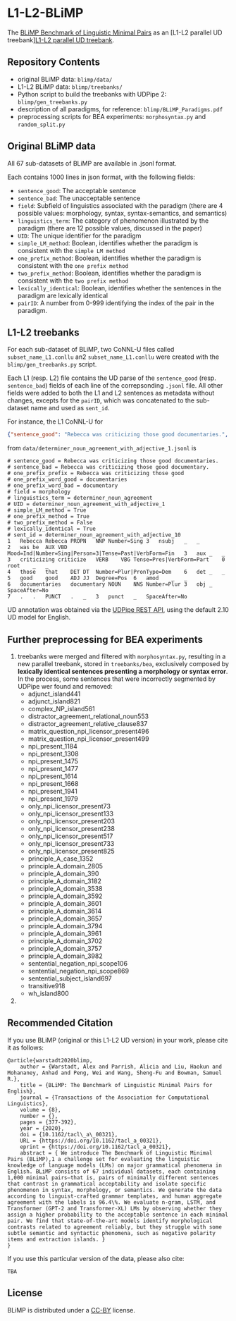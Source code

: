 # L1-L2-BLiMP

The [BLiMP Benchmark of Linguistic Minimal Pairs](https://direct.mit.edu/tacl/article/doi/10.1162/tacl_a_00321/96452/BLiMP-The-Benchmark-of-Linguistic-Minimal-Pairs) as an [L1-L2 parallel UD treebank][L1-L2 parallel UD treebank](https://aclanthology.org/W17-6306/).

## Repository Contents
- original BLiMP data: `blimp/data/`
- L1-L2 BLiMP data: `blimp/treebanks/`
- Python script to build the treebanks with UDPipe 2: `blimp/gen_treebanks.py`
- description of all paradigms, for reference: `blimp/BLiMP_Paradigms.pdf`
- preprocessing scripts for BEA experiments: `morphosyntax.py` and `random_split.py`

## Original BLiMP data

All 67 sub-datasets of BLiMP are available in .jsonl format.

Each contains 1000 lines in json format, with the following fields:
- `sentence_good`: The acceptable sentence 
- `sentence_bad`: The unacceptable sentence 
- `field`: Subfield of linguistics associated with the paradigm (there are 4 possible values: morphology, syntax, syntax-semantics, and semantics)
- `linguistics_term`: The category of phenomenon illustrated by the paradigm (there are 12 possible values, discussed in the paper)
- `UID`: The unique identifier for the paradigm 
- `simple_LM_method`: Boolean, identifies whether the paradigm is consistent with the `simple LM method` 
- `one_prefix_method`: Boolean, identifies whether the paradigm is consistent with the `one prefix method` 
- `two_prefix_method`: Boolean, identifies whether the paradigm is consistent with the `two prefix method`
- `lexically_identical`: Boolean, identifies whether the sentences in the paradigm are lexically identical
- `pairID`: A number from 0-999 identifying the index of the pair in the paradigm.

## L1-L2 treebanks
For each sub-dataset of BLiMP, two CoNNL-U files called `subset_name_L1.conllu` an2 `subset_name_L1.conllu` were created with the `blimp/gen_treebanks.py` script.

Each L1 (resp. L2) file contains the UD parse of the `sentence_good` (resp. `sentence_bad`) fields of each line of the correpsonding `.jsonl` file.
All other fields were added to both the L1 and L2 sentences as metadata without changes, excepts for the `pairID`, which was concatenated to the sub-dataset name and used as `sent_id`.  

For instance, the L1 CoNNL-U for  

```json
{"sentence_good": "Rebecca was criticizing those good documentaries.", "sentence_bad": "Rebecca was criticizing those good documentary.", "one_prefix_prefix": "Rebecca was criticizing those good", "one_prefix_word_good": "documentaries", "one_prefix_word_bad": "documentary", "field": "morphology", "linguistics_term": "determiner_noun_agreement", "UID": "determiner_noun_agreement_with_adjective_1", "simple_LM_method": true, "one_prefix_method": true, "two_prefix_method": false, "lexically_identical": true, "pairID": "0"}
```

from `data/determiner_noun_agreement_with_adjective_1.jsonl` is

```conllu
# sentence_good = Rebecca was criticizing those good documentaries.
# sentence_bad = Rebecca was criticizing those good documentary.
# one_prefix_prefix = Rebecca was criticizing those good
# one_prefix_word_good = documentaries
# one_prefix_word_bad = documentary
# field = morphology
# linguistics_term = determiner_noun_agreement
# UID = determiner_noun_agreement_with_adjective_1
# simple_LM_method = True
# one_prefix_method = True
# two_prefix_method = False
# lexically_identical = True
# sent_id = determiner_noun_agreement_with_adjective_10
1	Rebecca	Rebecca	PROPN	NNP	Number=Sing	3	nsubj	_	_
2	was	be	AUX	VBD	Mood=Ind|Number=Sing|Person=3|Tense=Past|VerbForm=Fin	3	aux	_	_
3	criticizing	criticize	VERB	VBG	Tense=Pres|VerbForm=Part	0	root	_	_
4	those	that	DET	DT	Number=Plur|PronType=Dem	6	det	_	_
5	good	good	ADJ	JJ	Degree=Pos	6	amod	_	_
6	documentaries	documentary	NOUN	NNS	Number=Plur	3	obj	_	SpaceAfter=No
7	.	.	PUNCT	.	_	3	punct	_	SpaceAfter=No
```

UD annotation was obtained via the [UDPipe REST API](https://lindat.mff.cuni.cz/services/udpipe/api-reference.php), using the default 2.10 UD model for English.

## Further preprocessing for BEA experiments
1. treebanks were merged and filtered with `morphosyntax.py`, resulting in a new parallel treebank, stored in `treebanks/bea`, exclusively composed by __lexically identical sentences presenting a morphology or syntax error__. In the process, some sentences that were incorrectly segmented by UDPipe wer found and removed: 
   - adjunct_island441
   - adjunct_island821
   - complex_NP_island561
   - distractor_agreement_relational_noun553
   - distractor_agreement_relative_clause837
   - matrix_question_npi_licensor_present496
   - matrix_question_npi_licensor_present499
   - npi_present_1184
   - npi_present_1308
   - npi_present_1475
   - npi_present_1477
   - npi_present_1614
   - npi_present_1668
   - npi_present_1941
   - npi_present_1979
   - only_npi_licensor_present73
   - only_npi_licensor_present133
   - only_npi_licensor_present203
   - only_npi_licensor_present238
   - only_npi_licensor_present517
   - only_npi_licensor_present733
   - only_npi_licensor_present825
   - principle_A_case_1352
   - principle_A_domain_2805
   - principle_A_domain_390
   - principle_A_domain_3182
   - principle_A_domain_3538
   - principle_A_domain_3592
   - principle_A_domain_3601
   - principle_A_domain_3614
   - principle_A_domain_3657
   - principle_A_domain_3794
   - principle_A_domain_3961
   - principle_A_domain_3702
   - principle_A_domain_3757
   - principle_A_domain_3982
   - sentential_negation_npi_scope106
   - sentential_negation_npi_scope869
   - sentential_subject_island697
   - transitive918
   - wh_island800
2. 

## Recommended Citation
If you use BLiMP (original or this L1-L2 UD version) in your work, please cite it as follows:

```
@article{warstadt2020blimp,
    author = {Warstadt, Alex and Parrish, Alicia and Liu, Haokun and Mohananey, Anhad and Peng, Wei and Wang, Sheng-Fu and Bowman, Samuel R.},
    title = {BLiMP: The Benchmark of Linguistic Minimal Pairs for English},
    journal = {Transactions of the Association for Computational Linguistics},
    volume = {8},
    number = {},
    pages = {377-392},
    year = {2020},
    doi = {10.1162/tacl\_a\_00321},
    URL = {https://doi.org/10.1162/tacl_a_00321},
    eprint = {https://doi.org/10.1162/tacl_a_00321},
    abstract = { We introduce The Benchmark of Linguistic Minimal Pairs (BLiMP),1 a challenge set for evaluating the linguistic knowledge of language models (LMs) on major grammatical phenomena in English. BLiMP consists of 67 individual datasets, each containing 1,000 minimal pairs—that is, pairs of minimally different sentences that contrast in grammatical acceptability and isolate specific phenomenon in syntax, morphology, or semantics. We generate the data according to linguist-crafted grammar templates, and human aggregate agreement with the labels is 96.4\%. We evaluate n-gram, LSTM, and Transformer (GPT-2 and Transformer-XL) LMs by observing whether they assign a higher probability to the acceptable sentence in each minimal pair. We find that state-of-the-art models identify morphological contrasts related to agreement reliably, but they struggle with some subtle semantic and syntactic phenomena, such as negative polarity items and extraction islands. }
}
```

If you use this particular version of the data, please also cite:

```
TBA
```

## License
BLiMP is distributed under a [CC-BY](https://creativecommons.org/licenses/by/4.0/) license.
